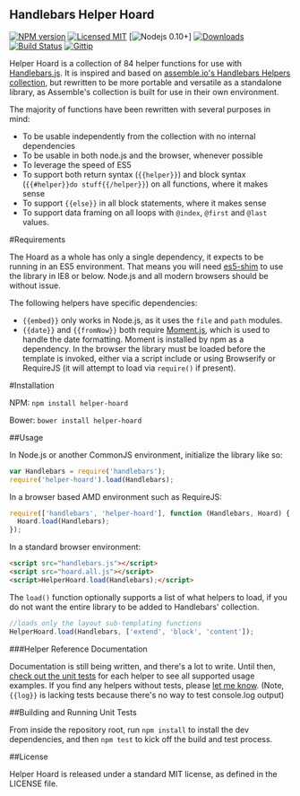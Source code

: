 Handlebars Helper Hoard
---

[![NPM version](https://img.shields.io/npm/v/helper-hoard.svg)](http://badge.fury.io/js/helper-hoard)
[![Licensed MIT](https://img.shields.io/npm/l/helper-hoard.svg)](https://github.com/ChiperSoft/HandlebarsHelperHoard/blob/master/LICENSE.txt)
[![Nodejs 0.10+](https://img.shields.io/badge/node.js-%3E=_0.10-brightgreen.svg?style=flat)]
[![Downloads](http://img.shields.io/npm/dm/helper-hoard.svg)](http://npmjs.org/helper-hoard)
[![Build Status](https://img.shields.io/travis/ChiperSoft/HandlebarsHelperHoard.svg)](https://travis-ci.org/ChiperSoft/HandlebarsHelperHoard)
[![Gittip](http://img.shields.io/gittip/chipersoft.svg)](https://www.gittip.com/chipersoft/)

Helper Hoard is a collection of 84 helper functions for use with [Handlebars.js](http://handlebarsjs.com).  It is inspired and based on [assemble.io's Handlebars Helpers collection](https://github.com/assemble/handlebars-helpers), but rewritten to be more portable and versatile as a standalone library, as Assemble's collection is built for use in their own environment.

The majority of functions have been rewritten with several purposes in mind:

- To be usable independently from the collection with no internal dependencies
- To be usable in both node.js and the browser, whenever possible
- To leverage the speed of ES5
- To support both return syntax (`{{helper}}`) and block syntax (`{{#helper}}do stuff{{/helper}}`) on all functions, where it makes sense
- To support `{{else}}` in all block statements, where it makes sense
- To support data framing on all loops with `@index`, `@first` and `@last` values.

#Requirements

The Hoard as a whole has only a single dependency, it expects to be running in an ES5 environment. That means you will need [es5-shim](https://github.com/es-shims/es5-shim) to use the library in IE8 or below.  Node.js and all modern browsers should be without issue.

The following helpers have specific dependencies:

- `{{embed}}` only works in Node.js, as it uses the `file` and `path` modules.
- `{{date}}` and `{{fromNow}}` both require [Moment.js](http://momentjs.com), which is used to handle the date formatting. Moment is installed by npm as a dependency. In the browser the library must be loaded before the template is invoked, either via a script include or using Browserify or RequireJS (it will attempt to load via `require()` if present).

#Installation

NPM: `npm install helper-hoard`

Bower: `bower install helper-hoard`

##Usage

In Node.js or another CommonJS environment, initialize the library like so:

```js
var Handlebars = require('handlebars');
require('helper-hoard').load(Handlebars);
```

In a browser based AMD environment such as RequireJS:

```js
require(['handlebars', 'helper-hoard'], function (Handlebars, Hoard) {
  Hoard.load(Handlebars);
});
```

In a standard browser environment:

```html
<script src="handlebars.js"></script>
<script src="hoard.all.js"></script>
<script>HelperHoard.load(Handlebars);</script>
```

The `load()` function optionally supports a list of what helpers to load, if you do not want the entire library to be added to Handlebars' collection.

```js
//loads only the layout sub-templating functions
HelperHoard.load(Handlebars, ['extend', 'block', 'content']);
```

###Helper Reference Documentation

Documentation is still being written, and there's a lot to write. Until then, [check out the unit tests](https://github.com/ChiperSoft/HandlebarsHelperHoard/tree/master/tests) for each helper to see all supported usage examples. If you find any helpers without tests, please [let me know](http://twitter.com/ChiperSoft). (Note, `{{log}}` is lacking tests because there's no way to test console.log output)

##Building and Running Unit Tests

From inside the repository root, run `npm install` to install the dev dependencies, and then `npm test` to kick off the build and test process.

##License

Helper Hoard is released under a standard MIT license, as defined in the LICENSE file.
